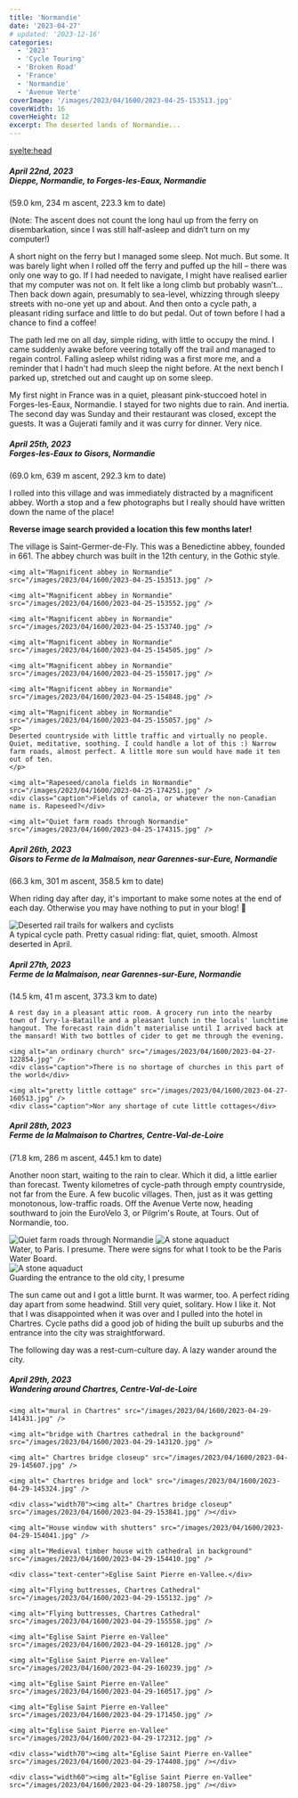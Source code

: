 ```yaml
---
title: 'Normandie'
date: '2023-04-27'
# updated: '2023-12-16'
categories:
  - '2023'
  - 'Cycle Touring'
  - 'Broken Road'
  - 'France'
  - 'Normandie'
  - 'Avenue Verte'
coverImage: '/images/2023/04/1600/2023-04-25-153513.jpg'
coverWidth: 16
coverHeight: 12
excerpt: The deserted lands of Normandie...
---
```


<svelte:head>

<title>
Normandie
</title>
</svelte:head>

<script>
	import Callout from '$lib/components/Callout.svelte'
</script>

<section class="card">	
	<h5>
		April 22nd, 2023
		<br /> Dieppe, Normandie, to Forges-les-Eaux, Normandie
	</h5>
	(59.0 km, 234 m ascent, 223.3 km to date)
	<p>	
	(Note: The ascent does not count the long haul up from the ferry on disembarkation, since I was still half-asleep and didn’t turn on my computer!)
	</p>
	<p>
	A short night on the ferry but I managed some sleep. Not much. But some. It was barely light when I rolled off the ferry and puffed up the hill &ndash; there was only one way to go. If I had needed to navigate, I might have realised earlier that my computer was not on. It felt like a long climb but probably wasn’t… Then back down again, presumably to sea-level, whizzing through sleepy streets with no-one yet up and about. And then onto a cycle path, a pleasant riding surface and little to do but pedal. Out of town before I had a chance to find a coffee!
	</p>
	<p>
	The path led me on all day, simple riding, with little to occupy the mind. I came suddenly awake before veering totally off the trail and managed to regain control. Falling asleep whilst riding was a first more me, and a reminder that I hadn't had much sleep the night before. At the next bench I parked up, stretched out and caught up on some sleep.
	</p>
	<p>
	My first night in France was in a quiet, pleasant pink-stuccoed hotel in Forges-les-Eaux, Normandie. I stayed for two nights due to rain. And inertia. The second day was Sunday and their restaurant was closed, except the guests. It was a Gujerati family and it was curry for dinner. Very nice.
	</p>
</section>

<section class="card">	
	<h5>
		April 25th, 2023
		<br /> Forges-les-Eaux to Gisors, Normandie
	</h5>
	(69.0 km, 639 m ascent, 292.3 km to date)
	<p>
	I rolled into this village and was immediately distracted by a magnificent abbey. Worth a stop and a few photographs but I really should have written down the name of the place!
	</p>
	<Callout>
	<strong>Reverse image search provided a location this few months later!</strong><p/> The village is Saint-Germer-de-Fly. This was a Benedictine abbey, founded in 661. The abbey church was built in the 12th century, in the Gothic style.
	</Callout>
	
	<img alt="Magnificent abbey in Normandie" src="/images/2023/04/1600/2023-04-25-153513.jpg" />
	
	<img alt="Magnificent abbey in Normandie" src="/images/2023/04/1600/2023-04-25-153552.jpg" />
	
	<img alt="Magnificent abbey in Normandie" src="/images/2023/04/1600/2023-04-25-153740.jpg" />
	
	<img alt="Magnificent abbey in Normandie" src="/images/2023/04/1600/2023-04-25-154505.jpg" />
	
	<img alt="Magnificent abbey in Normandie" src="/images/2023/04/1600/2023-04-25-155017.jpg" />
	
	<img alt="Magnificent abbey in Normandie" src="/images/2023/04/1600/2023-04-25-154848.jpg" />
	
	<img alt="Magnificent abbey in Normandie" src="/images/2023/04/1600/2023-04-25-155057.jpg" />
	<p>
	Deserted countryside with little traffic and virtually no people. Quiet, meditative, soothing. I could handle a lot of this :) Narrow farm roads, almost perfect. A little more sun would have made it ten out of ten.
	</p>

    <img alt="Rapeseed/canola fields in Normandie" src="/images/2023/04/1600/2023-04-25-174251.jpg" />
    <div class="caption">Fields of canola, or whatever the non-Canadian name is. Rapeseed?</div>

    <img alt="Quiet farm roads through Normandie" src="/images/2023/04/1600/2023-04-25-174315.jpg" />

</section>

<section class="card">
	<h5>
		April 26th, 2023 <br />
		Gisors to Ferme de la Malmaison, near Garennes-sur-Eure, Normandie
	</h5>
	(66.3 km, 301 m ascent, 358.5 km to date)
	<p>
	When riding day after day, it's important to make some notes at the end of each day. Otherwise you may have nothing to put in your blog! <span class="entity">&#129300;</span>
	</p>
	<img
		alt="Deserted rail trails for walkers and cyclists"
		src="/images/2023/04/1600/2023-04-26-132946.jpg"
	/>
	<div class="caption">
		A typical cycle path. Pretty casual riding: flat, quiet, smooth. Almost deserted in April.
	</div>

</section>

<section class="card">
	<h5>
		April 27th, 2023
		<br /> Ferme de la Malmaison, near Garennes-sur-Eure, Normandie
	</h5>
	(14.5 km, 41 m ascent, 373.3 km to date)

    A rest day in a pleasant attic room. A grocery run into the nearby town of Ivry-la-Bataille and a pleasant lunch in the locals' lunchtime hangout. The forecast rain didn’t materialise until I arrived back at the mansard! With two bottles of cider to get me through the evening.

    <img alt="an ordinary church" src="/images/2023/04/1600/2023-04-27-122854.jpg" />
    <div class="caption">There is no shortage of churches in this part of the world</div>

    <img alt="pretty little cottage" src="/images/2023/04/1600/2023-04-27-160513.jpg" />
    <div class="caption">Nor any shortage of cute little cottages</div>

</section>

<section class="card">
<h5>
	April 28th, 2023
	<br /> Ferme de la Malmaison to Chartres, Centre-Val-de-Loire
</h5>
(71.8 km, 286 m ascent, 445.1 km to date)

Another noon start, waiting to the rain to clear. Which it did, a little earlier than forecast. Twenty kilometres of cycle-path through empty countryside, not far from the Eure. A few bucolic villages. Then, just as it was getting monotonous, low-traffic roads. Off the Avenue Verte now, heading southward to join the EuroVelo 3, or Pilgrim's Route, at Tours. Out of Normandie, too.

<img alt="Quiet farm roads through Normandie" src="/images/2023/04/1600/2023-04-28-132749.jpg" />

<img alt="A stone aquaduct " src="/images/2023/04/1600/2023-04-28-140816.jpg" />
<div class="caption">Water, to Paris. I presume. There were signs for what I took to be the Paris Water Board.</div>

<div class="width60">
	<img alt="A stone aquaduct " src="/images/2023/04/1600/2023-04-28-172413.jpg" />
	<div class="caption">Guarding the entrance to the old city, I presume</div>
</div>

The sun came out and I got a little burnt. It was warmer, too. A perfect riding day apart from some headwind. Still very quiet, solitary. How I like it. Not that I was disappointed when it was over and I pulled into the hotel in Chartres. Cycle paths did a good job of hiding the built up suburbs and the entrance into the city was straightforward.

The following day was a rest-cum-culture day. A lazy wander around the city.

</section>

<section class="card">
	<h5>
		April 29th, 2023
		<br /> Wandering around Chartres, Centre-Val-de-Loire
	</h5>
	
	<img alt="mural in Chartres" src="/images/2023/04/1600/2023-04-29-141431.jpg" />

    <img alt="bridge with Chartres cathedral in the background" src="/images/2023/04/1600/2023-04-29-143120.jpg" />

    <img alt=" Chartres bridge closeup" src="/images/2023/04/1600/2023-04-29-145607.jpg" />

    <img alt=" Chartres bridge and lock" src="/images/2023/04/1600/2023-04-29-145324.jpg" />

    <div class="width70"><img alt=" Chartres bridge closeup" src="/images/2023/04/1600/2023-04-29-153841.jpg" /></div>

    <img alt="House window with shutters" src="/images/2023/04/1600/2023-04-29-154041.jpg" />

    <img alt="Medieval timber house with cathedral in background" src="/images/2023/04/1600/2023-04-29-154410.jpg" />

    <div class="text-center">Eglise Saint Pierre en-Vallee.</div>

    <img alt="Flying buttresses, Chartres Cathedral" src="/images/2023/04/1600/2023-04-29-155132.jpg" />

    <img alt="Flying buttresses, Chartres Cathedral" src="/images/2023/04/1600/2023-04-29-155558.jpg" />

    <img alt="Eglise Saint Pierre en-Vallee" src="/images/2023/04/1600/2023-04-29-160128.jpg" />

    <img alt="Eglise Saint Pierre en-Vallee" src="/images/2023/04/1600/2023-04-29-160239.jpg" />

    <img alt="Eglise Saint Pierre en-Vallee" src="/images/2023/04/1600/2023-04-29-160517.jpg" />

    <img alt="Eglise Saint Pierre en-Vallee" src="/images/2023/04/1600/2023-04-29-171450.jpg" />

    <img alt="Eglise Saint Pierre en-Vallee" src="/images/2023/04/1600/2023-04-29-172312.jpg" />

    <div class="width70"><img alt="Eglise Saint Pierre en-Vallee" src="/images/2023/04/1600/2023-04-29-174408.jpg" /></div>

    <div class="width60"><img alt="Eglise Saint Pierre en-Vallee" src="/images/2023/04/1600/2023-04-29-180758.jpg" /></div>

</section>
